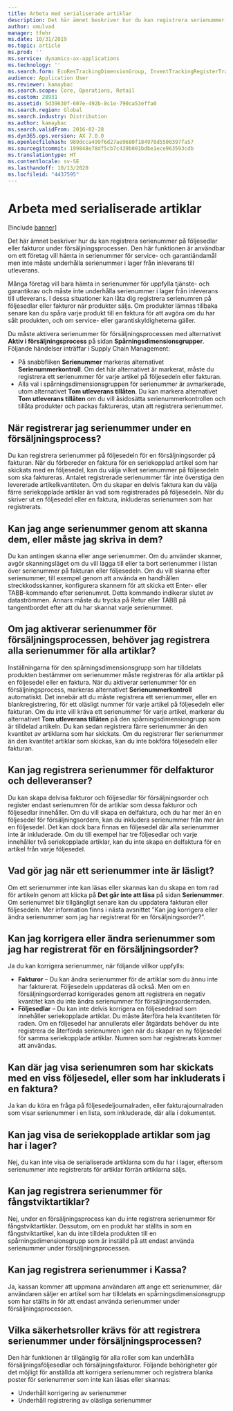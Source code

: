 ```yaml
---
title: Arbeta med serialiserade artiklar
description: Det här ämnet beskriver hur du kan registrera serienummer på följesedlar eller fakturor under försäljningsprocessen. Den här funktionen är användbar om ett företag vill hämta in serienummer för service- och garantiändamål men inte måste underhålla serienummer i lager från inleverans till utleverans.
author: omulvad
manager: tfehr
ms.date: 10/31/2019
ms.topic: article
ms.prod: ''
ms.service: dynamics-ax-applications
ms.technology: ''
ms.search.form: EcoResTrackingDimensionGroup, InventTrackingRegisterTrans, SalesEditLines, SalesTable, InventSerial
audience: Application User
ms.reviewer: kamaybac
ms.search.scope: Core, Operations, Retail
ms.custom: 28931
ms.assetid: 5d39630f-607e-492b-8c1e-790ca53effa0
ms.search.region: Global
ms.search.industry: Distribution
ms.author: kamaybac
ms.search.validFrom: 2016-02-28
ms.dyn365.ops.version: AX 7.0.0
ms.openlocfilehash: 989dcca499f6d27ae9680f184978d5500397fa57
ms.sourcegitcommit: 199848e78df5cb7c439b001bdbe1ece963593cdb
ms.translationtype: HT
ms.contentlocale: sv-SE
ms.lasthandoff: 10/13/2020
ms.locfileid: "4437595"
---
```

# <a name="working-with-serialized-items"></a>Arbeta med serialiserade artiklar

[!include [banner](../includes/banner.md)]

Det här ämnet beskriver hur du kan registrera serienummer på följesedlar eller fakturor under försäljningsprocessen. Den här funktionen är användbar om ett företag vill hämta in serienummer för service- och garantiändamål men inte måste underhålla serienummer i lager från inleverans till utleverans.

Många företag vill bara hämta in serienummer för uppfylla tjänste- och garantikrav och måste inte underhålla serienummer i lager från inleverans till utleverans. I dessa situationer kan låta dig registrera serienumren på följesedlar eller fakturor när produkter säljs. Om produkter lämnas tillbaka senare kan du spåra varje produkt till en faktura för att avgöra om du har sålt produkten, och om service- eller garantiskyldigheterna gäller.

Du måste aktivera serienummer för försäljningsprocessen med alternativet **Aktiv i försäljningsprocess** på sidan **Spårningsdimensionsgrupper**. Följande händelser inträffar i Supply Chain Management:
-   På snabbfliken **Serienummer** markeras alternativet **Serienummerkontroll**. Om det här alternativet är markerat, måste du registrera ett serienummer för varje artikel på följesedeln eller fakturan.
-   Alla val i spårningsdimensionsgruppen för serienummer är avmarkerade, utom alternativet **Tom utleverans tillåten**. Du kan markera alternativet **Tom utleverans tillåten** om du vill åsidosätta serienummerkontrollen och tillåta produkter och packas faktureras, utan att registrera serienummer.

## <a name="when-do-i-register-serial-numbers-during-the-sales-process"></a>När registrerar jag serienummer under en försäljningsprocess?
Du kan registrera serienummer på följesedeln för en försäljningsorder på fakturan. När du förbereder en faktura för en seriekopplad artikel som har skickats med en följesedel, kan du välja vilket serienummer på följesedeln som ska faktureras. Antalet registrerade serienummer får inte överstiga den levererade artikelkvantiteten. Om du skapar en delvis faktura kan du välja färre seriekopplade artiklar än vad som registrerades på följesedeln. När du skriver ut en följesedel eller en faktura, inkluderas serienumren som har registrerats.

## <a name="can-i-enter-serial-numbers-by-scanning-them-or-do-i-have-to-type-them"></a>Kan jag ange serienummer genom att skanna dem, eller måste jag skriva in dem?
Du kan antingen skanna eller ange serienummer. Om du använder skanner, avgör skanningsläget om du vill lägga till eller ta bort serienummer i listan över serienummer på fakturan eller följesedeln. Om du vill skanna efter serienummer, till exempel genom att använda en handhållen streckkodsskanner, konfigurera skannern för att skicka ett Enter- eller TABB-kommando efter serienumret. Detta kommando indikerar slutet av dataströmmen. Annars måste du trycka på Retur eller TABB på tangentbordet efter att du har skannat varje serienummer.

## <a name="if-i-enable-serial-numbers-for-the-sales-process-do-i-have-to-register-all-serial-numbers-for-all-items"></a>Om jag aktiverar serienummer för försäljningsprocessen, behöver jag registrera alla serienummer för alla artiklar?
Inställningarna för den spårningsdimensionsgrupp som har tilldelats produkten bestämmer om serienummer måste registreras för alla artiklar på en följesedel eller en faktura. När du aktiverar serienummer för en försäljningsprocess, markeras alternativet **Serienummerkontroll** automatiskt. Det innebär att du måste registrera ett serienummer, eller en blankregistrering, för ett oläsligt nummer för varje artikel på följesedeln eller fakturan. Om du inte vill kräva ett serienummer för varje artikel, markerar du alternativet **Tom utleverans tillåten** på den spårningsdimensiongrupp som är tilldelad artikeln. Du kan sedan registrera färre serienummer än den kvantitet av artiklarna som har skickats. Om du registrerar fler serienummer än den kvantitet artiklar som skickas, kan du inte bokföra följesedeln eller fakturan.

## <a name="can-i-register-serial-numbers-for-partial-invoices-and-partial-shipments"></a>Kan jag registrera serienummer för delfakturor och delleveranser?
Du kan skapa delvisa fakturor och följesedlar för försäljningsorder och register endast serienumren för de artiklar som dessa fakturor och följesedlar innehåller. Om du vill skapa en delfaktura, och du har mer än en följesedel för försäljningsordern, kan du inkludera serienummer från mer än en följesedel. Det kan dock bara finnas en följesedel där alla serienummer inte är inkluderade. Om du till exempel har tre följesedlar och varje innehåller två seriekopplade artiklar, kan du inte skapa en delfaktura för en artikel från varje följesedel.

## <a name="what-do-i-do-when-a-serial-number-isnt-readable"></a>Vad gör jag när ett serienummer inte är läsligt?
Om ett serienummer inte kan läsas eller skannas kan du skapa en tom rad för artikeln genom att klicka på **Det går inte att läsa** på sidan **Serienummer**. Om serienumret blir tillgängligt senare kan du uppdatera fakturan eller följesedeln. Mer information finns i nästa avsnittet ”Kan jag korrigera eller ändra serienummer som jag har registrerat för en försäljningsorder?”.

## <a name="can-i-correct-or-change-the-serial-numbers-that-i-have-registered-for-a-sales-order"></a>Kan jag korrigera eller ändra serienummer som jag har registrerat för en försäljningsorder?
Ja du kan korrigera serienummer, när följande villkor uppfylls:
-   **Fakturor** – Du kan ändra serienummer för de artiklar som du ännu inte har fakturerat. Följesedeln uppdateras då också. Men om en försäljningsorderrad korrigerades genom att registrera en negativ kvantitet kan du inte ändra serienummer för försäljningsorderraden.
-   **Följesedlar** – Du kan inte delvis korrigera en följesedelrad som innehåller seriekopplade artiklar. Du måste återföra hela kvantiteten för raden. Om en följesedel har annullerats eller åtgärdats behöver du inte registrera de återförda serienumren igen när du skapar en ny följesedel för samma seriekopplade artiklar. Numren som har registrerats kommer att användas.

## <a name="can-i-view-the-serial-numbers-that-were-shipped-together-with-a-specific-packing-slip-or-that-were-included-on-an-invoice"></a>Kan där jag visa serienumren som har skickats med en viss följesedel, eller som har inkluderats i en faktura?
Ja kan du köra en fråga på följesedeljournalraden, eller fakturajournalraden som visar serienummer i en lista, som inkluderade, där alla i dokumentet.

## <a name="can-i-view-the-serialized-items-that-i-have-on-hand"></a>Kan jag visa de seriekopplade artiklar som jag har i lager?
Nej, du kan inte visa de serialiserade artiklarna som du har i lager, eftersom serienummer inte registrerats för artiklar förrän artiklarna säljs.

## <a name="can-i-register-serial-numbers-for-catchweight-items"></a>Kan jag registrera serienummer för fångstviktartiklar?
Nej, under en försäljningsprocess kan du inte registrera serienummer för fångstviktartiklar. Dessutom, om en produkt har ställts in som en fångstviktartikel, kan du inte tilldela produkten till en spårningsdimensionsgrupp som är inställd på att endast använda serienummer under försäljningsprocessen.

## <a name="can-i-register-serial-numbers-at-the-retail-pos"></a>Kan jag registrera serienummer i Kassa?

Ja, kassan kommer att uppmana användaren att ange ett serienummer, där användaren säljer en artikel som har tilldelats en spårningsdimensionsgrupp som har ställts in för att endast använda serienummer under försäljningsprocessen.

## <a name="what-security-roles-are-required-in-order-to-register-serial-numbers-during-the-sales-process"></a>Vilka säkerhetsroller krävs för att registrera serienummer under försäljningsprocessen?
Den här funktionen är tillgänglig för alla roller som kan underhålla försäljningsföljesedlar och försäljningsfakturor. Följande behörigheter gör det möjligt för anställda att korrigera serienummer och registrera blanka poster för serienummer som inte kan läsas eller skannas:
-   Underhåll korrigering av serienummer
-   Underhåll registrering av oläsliga serienummer





